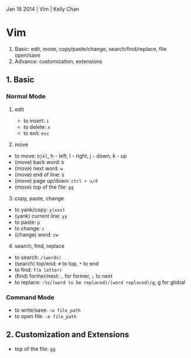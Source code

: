 Jan 18 2014 | Vim | Kelly Chan
# Vim

1. Basic: edit, move, copy/paste/change, search/find/replace, file open/save
2. Advance: customization, extensions

## 1. Basic

### Normal Mode 
1. edit  
    - to insert: `i` 
    - to delete: `x`
    - to exit: `esc`

2. move  
- to move: `hjkl`, h - left, l - right, j - down, k - up
- (move) back word: `b`
- (move) next word: `w`
- (move) end of line: `$`
- (move) page up/down: `ctrl + u/d`
- (move) top of the file: `gg`

3. copy, paste, change   
- to yank/copy: `y(xxx)`
- (yank) current line: `yy`
- to paste: `p`
- to change: `c`
- (change) word: `cw`

4. search, find, replace  
- to search: `/(words)`
- (search) top/end: `#` to top, `*` to end
- to find: `f(a letter)`
- (find) former/next: `,` for former, `;` to next
- to replace: `:%s/(word to be replaced)/(word replaced)/g`, g for global

### Command Mode 
- to write/save: `:w file_path`  
- to open file: `:e file_path`

## 2. Customization and Extensions
- top of the file: `gg`
